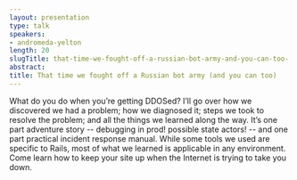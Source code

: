 ```yaml
---
layout: presentation
type: talk
speakers:
- andromeda-yelton
length: 20
slugTitle: that-time-we-fought-off-a-russian-bot-army-and-you-can-too-
abstract:
title: That time we fought off a Russian bot army (and you can too)
---
```

What do you do when you’re getting DDOSed? I’ll go over how we discovered we had a problem; how we diagnosed it; steps we took to resolve the problem; and all the things we learned along the way. It’s one part adventure story -- debugging in prod! possible state actors! -- and one part practical incident response manual. While some tools we used are specific to Rails, most of what we learned is applicable in any environment. Come learn how to keep your site up when the Internet is trying to take you down.